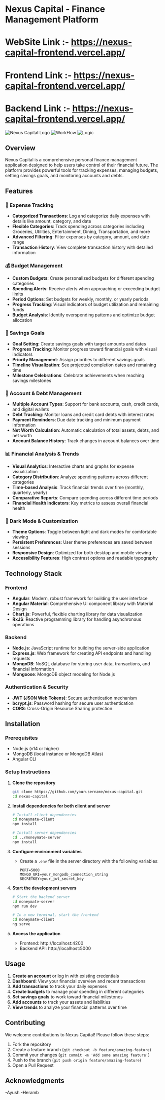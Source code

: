 # Nexus Capital - Finance Management Platform

# WebSite Link :- https://nexus-capital-frontend.vercel.app/
# Frontend Link :- https://nexus-capital-frontend.vercel.app/
# Backend Link :- https://nexus-capital-frontend.vercel.app/

![Nexus Capital Logo](moneymate-client/src/assets/nexus_capital_logo.png)
![WorkFlow](moneymate-client/src/assets/Structure.png)
![Logic](moneymate-client/src/assets/Screenshot%202025-03-02%20173910.png)

## Overview

Nexus Capital is a comprehensive personal finance management application designed to help users take control of their financial future. The platform provides powerful tools for tracking expenses, managing budgets, setting savings goals, and monitoring accounts and debts.

## Features

### 🧾 Expense Tracking
- **Categorized Transactions**: Log and categorize daily expenses with details like amount, category, and date
- **Flexible Categories**: Track spending across categories including Groceries, Utilities, Entertainment, Dining, Transportation, and more
- **Advanced Filtering**: Filter expenses by category, amount, and date range
- **Transaction History**: View complete transaction history with detailed information

### 💰 Budget Management
- **Custom Budgets**: Create personalized budgets for different spending categories
- **Spending Alerts**: Receive alerts when approaching or exceeding budget limits
- **Period Options**: Set budgets for weekly, monthly, or yearly periods
- **Progress Tracking**: Visual indicators of budget utilization and remaining funds
- **Budget Analysis**: Identify overspending patterns and optimize budget allocation

### 🎯 Savings Goals
- **Goal Setting**: Create savings goals with target amounts and dates
- **Progress Tracking**: Monitor progress toward financial goals with visual indicators
- **Priority Management**: Assign priorities to different savings goals
- **Timeline Visualization**: See projected completion dates and remaining time
- **Milestone Celebrations**: Celebrate achievements when reaching savings milestones

### 🏦 Account & Debt Management
- **Multiple Account Types**: Support for bank accounts, cash, credit cards, and digital wallets
- **Debt Tracking**: Monitor loans and credit card debts with interest rates
- **Payment Reminders**: Due date tracking and minimum payment information
- **Net Worth Calculation**: Automatic calculation of total assets, debts, and net worth
- **Account Balance History**: Track changes in account balances over time

### 📊 Financial Analysis & Trends
- **Visual Analytics**: Interactive charts and graphs for expense visualization
- **Category Distribution**: Analyze spending patterns across different categories
- **Time-based Analysis**: Track financial trends over time (monthly, quarterly, yearly)
- **Comparative Reports**: Compare spending across different time periods
- **Financial Health Indicators**: Key metrics to assess overall financial health

### 🌙 Dark Mode & Customization
- **Theme Options**: Toggle between light and dark modes for comfortable viewing
- **Persistent Preferences**: User theme preferences are saved between sessions
- **Responsive Design**: Optimized for both desktop and mobile viewing
- **Accessibility Features**: High contrast options and readable typography

## Technology Stack

### Frontend
- **Angular**: Modern, robust framework for building the user interface
- **Angular Material**: Comprehensive UI component library with Material Design
- **Chart.js**: Powerful, flexible charting library for data visualization
- **RxJS**: Reactive programming library for handling asynchronous operations

### Backend
- **Node.js**: JavaScript runtime for building the server-side application
- **Express.js**: Web framework for creating API endpoints and handling requests
- **MongoDB**: NoSQL database for storing user data, transactions, and financial information
- **Mongoose**: MongoDB object modeling for Node.js

### Authentication & Security
- **JWT (JSON Web Tokens)**: Secure authentication mechanism
- **bcrypt.js**: Password hashing for secure user authentication
- **CORS**: Cross-Origin Resource Sharing protection

## Installation

### Prerequisites
- Node.js (v14 or higher)
- MongoDB (local instance or MongoDB Atlas)
- Angular CLI

### Setup Instructions

1. **Clone the repository**
   ```bash
   git clone https://github.com/yourusername/nexus-capital.git
   cd nexus-capital
   ```

2. **Install dependencies for both client and server**
   ```bash
   # Install client dependencies
   cd moneymate-client
   npm install

   # Install server dependencies
   cd ../moneymate-server
   npm install
   ```

3. **Configure environment variables**
   - Create a `.env` file in the server directory with the following variables:
     ```
     PORT=5000
     MONGO_URI=your_mongodb_connection_string
     SECRETKEY=your_jwt_secret_key
     ```

4. **Start the development servers**
   ```bash
   # Start the backend server
   cd moneymate-server
   npm run dev

   # In a new terminal, start the frontend
   cd moneymate-client
   ng serve
   ```

5. **Access the application**
   - Frontend: http://localhost:4200
   - Backend API: http://localhost:5000

## Usage

1. **Create an account** or log in with existing credentials
2. **Dashboard**: View your financial overview and recent transactions
3. **Add transactions** to track your daily expenses
4. **Create budgets** to manage your spending in different categories
5. **Set savings goals** to work toward financial milestones
6. **Add accounts** to track your assets and liabilities
7. **View trends** to analyze your financial patterns over time

## Contributing

We welcome contributions to Nexus Capital! Please follow these steps:

1. Fork the repository
2. Create a feature branch (`git checkout -b feature/amazing-feature`)
3. Commit your changes (`git commit -m 'Add some amazing feature'`)
4. Push to the branch (`git push origin feature/amazing-feature`)
5. Open a Pull Request

## Acknowledgments

-Ayush
-Heramb
